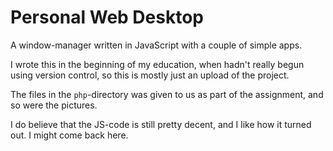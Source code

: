 Personal Web Desktop
====================

A window-manager written in JavaScript with a couple of simple apps.

I wrote this in the beginning of my education, when hadn't really begun using
version control, so this is mostly just an upload of the project.

The files in the `php`-directory was given to us as part of the assignment, and so were the pictures.

I do believe that the JS-code is still pretty decent, and I like how it turned out. I might come back here.
